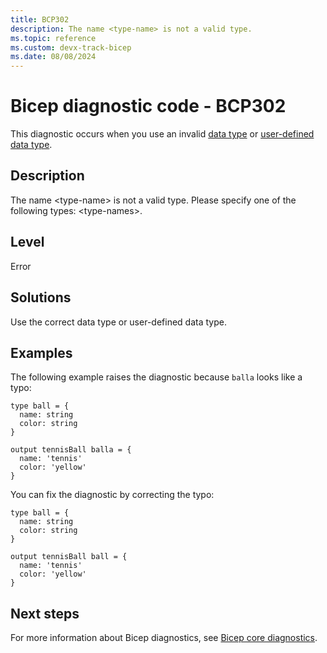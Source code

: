 ```yaml
---
title: BCP302
description: The name <type-name> is not a valid type.
ms.topic: reference
ms.custom: devx-track-bicep
ms.date: 08/08/2024
---
```


# Bicep diagnostic code - BCP302

This diagnostic occurs when you use an invalid [data type](../data-types.md) or [user-defined data type](../user-defined-data-types.md).

## Description

The name &lt;type-name> is not a valid type. Please specify one of the following types: &lt;type-names>.

## Level

Error

## Solutions

Use the correct data type or user-defined data type.

## Examples

The following example raises the diagnostic because `balla` looks like a typo:

```bicep
type ball = {
  name: string
  color: string
}

output tennisBall balla = {
  name: 'tennis'
  color: 'yellow'
}
```

You can fix the diagnostic by correcting the typo:

```bicep
type ball = {
  name: string
  color: string
}

output tennisBall ball = {
  name: 'tennis'
  color: 'yellow'
}
```

## Next steps

For more information about Bicep diagnostics, see [Bicep core diagnostics](../bicep-core-diagnostics.md).

